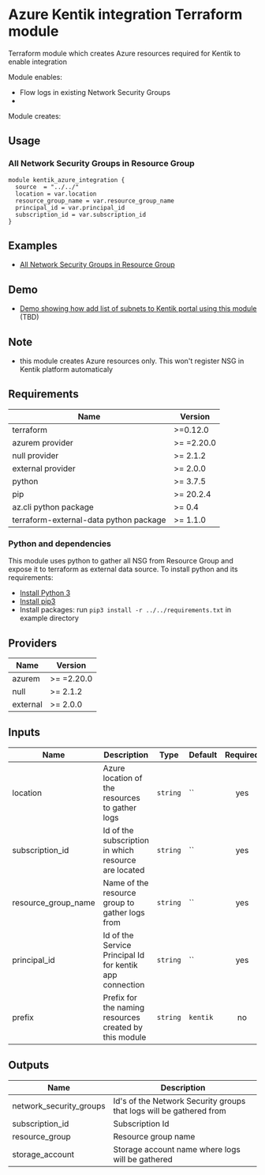 # Azure Kentik integration Terraform module

Terraform module which creates Azure resources required for Kentik to enable integration

Module enables:
* Flow logs in existing Network Security Groups
* 

Module creates:


## Usage

### All Network Security Groups in Resource Group

```hcl
module kentik_azure_integration {
  source  = "../../"
  location = var.location
  resource_group_name = var.resource_group_name
  principal_id = var.principal_id
  subscription_id = var.subscription_id
}
```

## Examples

* [All Network Security Groups in Resource Group](examples/all_nsg)

## Demo
* [Demo showing how add list of subnets to Kentik portal using this module](demo) (TBD)

## Note
* this module creates Azure resources only. This won't register NSG in Kentik platform automaticaly

## Requirements

| Name | Version |
|------|---------|
| terraform | >=0.12.0 |
| azurem provider | >= =2.20.0 |
| null provider | >= 2.1.2 |
| external provider | >= 2.0.0 |
| python | >= 3.7.5 |
| pip | >= 20.2.4 |
| az.cli python package | >= 0.4 |
| terraform-external-data python package | >= 1.1.0 |

### Python and dependencies

This module uses python to gather all NSG from Resource Group and expose it to terraform as external data source.
To install python and its requirements:
* [Install Python 3](https://docs.python.org/3/using/index.html)
* [Install pip3](https://pip.pypa.io/en/stable/installing/)
* Install packages: run `pip3 install -r ../../requirements.txt` in example directory

## Providers

| Name | Version |
|------|---------|
| azurem | >= =2.20.0 |
| null | >= 2.1.2 |
| external | >= 2.0.0 |

## Inputs

| Name | Description | Type | Default | Required |
|------|-------------|------|---------|:--------:|
| location | Azure location of the resources to gather logs | `string` | `` | yes |
| subscription_id | Id of the subscription in which resource are located | `string` | `` | yes |
| resource_group_name | Name of the resource group to gather logs from | `string` | `` | yes |
| principal_id | Id of the Service Principal Id for kentik app connection | `string` | `` | yes |
| prefix| Prefix for the naming resources created by this module | `string` | `kentik` | no |



## Outputs

| Name | Description |
|------|-------------|
| network_security_groups | Id's of the Network Security groups that logs will be gathered from |
| subscription_id | Subscription Id |
| resource_group | Resource group name |
| storage_account | Storage account name where logs will be gathered |
